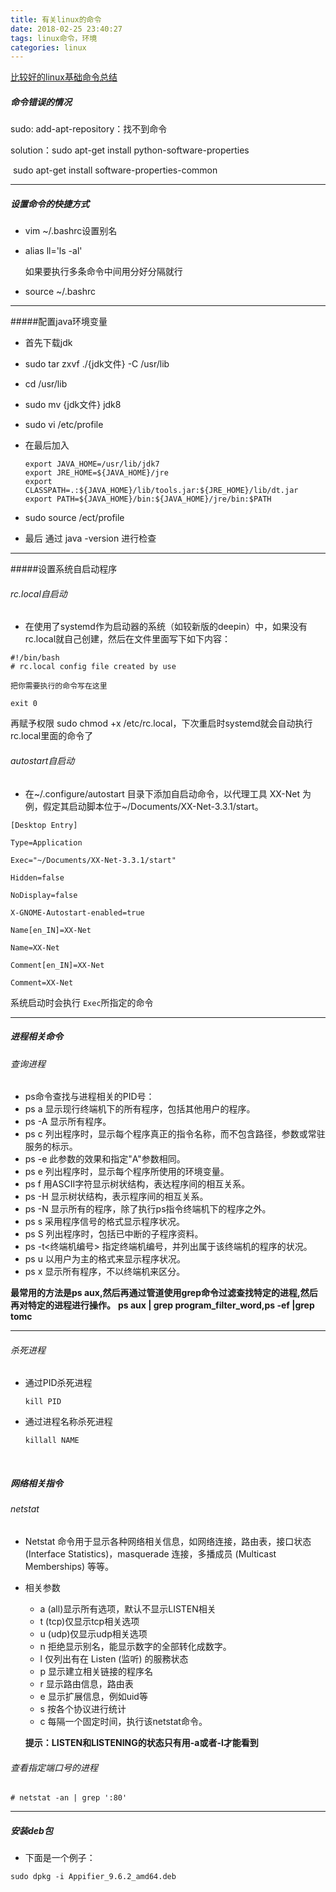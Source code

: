 ```yaml
---
title: 有关linux的命令
date: 2018-02-25 23:40:27
tags: linux命令，环境
categories: linux
---
```


[比较好的linux基础命令总结](http://blog.csdn.net/wojiaopanpan/article/details/7286430)

##### 命令错误的情况

sudo: add-apt-repository：找不到命令

solution：sudo apt-get install python-software-properties 

​                   sudo apt-get install software-properties-common

----

##### 设置命令的快捷方式

- vim ~/.bashrc设置别名

- alias ll='ls -al'

  如果要执行多条命令中间用分好分隔就行

- source ~/.bashrc

---

#####配置java环境变量

- 首先下载jdk

- sudo tar zxvf  ./{jdk文件} -C  /usr/lib

- cd /usr/lib

- sudo mv {jdk文件} jdk8

- sudo vi /etc/profile

- 在最后加入

  ```
  export JAVA_HOME=/usr/lib/jdk7
  export JRE_HOME=${JAVA_HOME}/jre
  export CLASSPATH=.:${JAVA_HOME}/lib/tools.jar:${JRE_HOME}/lib/dt.jar
  export PATH=${JAVA_HOME}/bin:${JAVA_HOME}/jre/bin:$PATH
  ```

- sudo source /ect/profile

- 最后 通过 java -version 进行检查

---

#####设置系统自启动程序

###### rc.local自启动

- 在使用了systemd作为启动器的系统（如较新版的deepin）中，如果没有rc.local就自己创建，然后在文件里面写下如下内容：

```
#!/bin/bash
# rc.local config file created by use

把你需要执行的命令写在这里

exit 0
```

再赋予权限 sudo chmod +x /etc/rc.local，下次重启时systemd就会自动执行rc.local里面的命令了

###### autostart自启动

- 在~/.configure/autostart 目录下添加自启动命令，以代理工具 XX-Net 为例，假定其启动脚本位于~/Documents/XX-Net-3.3.1/start。

```
[Desktop Entry]

Type=Application

Exec="~/Documents/XX-Net-3.3.1/start"

Hidden=false

NoDisplay=false

X-GNOME-Autostart-enabled=true

Name[en_IN]=XX-Net

Name=XX-Net

Comment[en_IN]=XX-Net

Comment=XX-Net

```

系统启动时会执行 `Exec`所指定的命令

---

##### 进程相关命令

###### 查询进程

- ps命令查找与进程相关的PID号：
- ps a 显示现行终端机下的所有程序，包括其他用户的程序。
- ps -A 显示所有程序。
- ps c 列出程序时，显示每个程序真正的指令名称，而不包含路径，参数或常驻服务的标示。
- ps -e 此参数的效果和指定"A"参数相同。
- ps e 列出程序时，显示每个程序所使用的环境变量。
-  ps f 用ASCII字符显示树状结构，表达程序间的相互关系。
-  ps -H 显示树状结构，表示程序间的相互关系。
- ps -N 显示所有的程序，除了执行ps指令终端机下的程序之外。
- ps s 采用程序信号的格式显示程序状况。
- ps S 列出程序时，包括已中断的子程序资料。
- ps -t<终端机编号> 指定终端机编号，并列出属于该终端机的程序的状况。
- ps u 以用户为主的格式来显示程序状况。
- ps x 显示所有程序，不以终端机来区分。

**最常用的方法是ps aux,然后再通过管道使用grep命令过滤查找特定的进程,然后再对特定的进程进行操作。**
**ps aux | grep program_filter_word,ps -ef |grep tomc**

---

###### 杀死进程

- 通过PID杀死进程

  ```
  kill PID
  ```

- 通过进程名称杀死进程

  ```
  killall NAME
  ```

  ​

##### 网络相关指令

###### netstat

- Netstat 命令用于显示各种网络相关信息，如网络连接，路由表，接口状态 (Interface Statistics)，masquerade 连接，多播成员 (Multicast Memberships) 等等。

- 相关参数

  - a (all)显示所有选项，默认不显示LISTEN相关
  - t (tcp)仅显示tcp相关选项
  - u (udp)仅显示udp相关选项
  - n 拒绝显示别名，能显示数字的全部转化成数字。
  - l 仅列出有在 Listen (监听) 的服務状态
  - p 显示建立相关链接的程序名
  - r 显示路由信息，路由表
  - e 显示扩展信息，例如uid等
  - s 按各个协议进行统计
  - c 每隔一个固定时间，执行该netstat命令。

  **提示：LISTEN和LISTENING的状态只有用-a或者-l才能看到**

###### 查看指定端口号的进程

```
# netstat -an | grep ':80'
```

---

##### 安装deb包

- 下面是一个例子：

```
sudo dpkg -i Appifier_9.6.2_amd64.deb
```

